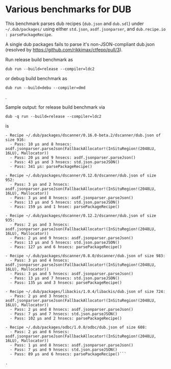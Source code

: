 # Various benchmarks for DUB

This benchmark parses dub recipes (`dub.json` and `dub.sdl`) under
`~/.dub/packages/` using either `std.json`, `asdf.jsonparser`, and
`dub.recipe.io : parsePackageRecipe`.

A single dub packages fails to parse it's non-JSON-compliant dub.json (resolved
by https://github.com/rikkimax/ctfepp/pull/3).

Run release build benchmark as

`dub run --build=release --compiler=ldc2`

or debug build benchmark as

`dub run --build=debu --compiler=dmd`

.

Sample output: for release build benchmark via

```
dub -q run --build=release --compiler=ldc2
```

is


```
- Recipe ~/.dub/packages/dscanner/0.16.0-beta.2/dscanner/dub.json of size 916:
  - Pass: 10 μs and 8 hnsecs: asdf.jsonparser.parseJson(FallbackAllocator!(InSituRegion!(2048LU, 16LU), Mallocator))
  - Pass: 20 μs and 9 hnsecs: asdf.jsonparser.parseJson()
  - Pass: 43 μs and 3 hnsecs: std.json.parseJSON()
  - Pass: 341 μs: parsePackageRecipe()

- Recipe ~/.dub/packages/dscanner/0.12.0/dscanner/dub.json of size 952:
  - Pass: 3 μs and 2 hnsecs: asdf.jsonparser.parseJson(FallbackAllocator!(InSituRegion!(2048LU, 16LU), Mallocator))
  - Pass: 3 μs and 8 hnsecs: asdf.jsonparser.parseJson()
  - Pass: 13 μs and 5 hnsecs: std.json.parseJSON()
  - Pass: 159 μs and 1 hnsec: parsePackageRecipe()

- Recipe ~/.dub/packages/dscanner/0.12.2/dscanner/dub.json of size 935:
  - Pass: 2 μs and 3 hnsecs: asdf.jsonparser.parseJson(FallbackAllocator!(InSituRegion!(2048LU, 16LU), Mallocator))
  - Pass: 2 μs and 9 hnsecs: asdf.jsonparser.parseJson()
  - Pass: 13 μs and 5 hnsecs: std.json.parseJSON()
  - Pass: 127 μs and 6 hnsecs: parsePackageRecipe()

- Recipe ~/.dub/packages/dscanner/0.8.0/dscanner/dub.json of size 983:
  - Pass: 3 μs and 4 hnsecs: asdf.jsonparser.parseJson(FallbackAllocator!(InSituRegion!(2048LU, 16LU), Mallocator))
  - Pass: 3 μs and 5 hnsecs: asdf.jsonparser.parseJson()
  - Pass: 13 μs and 7 hnsecs: std.json.parseJSON()
  - Pass: 135 μs and 3 hnsecs: parsePackageRecipe()

- Recipe ~/.dub/packages/libackis/1.0.4/libackis/dub.json of size 724:
  - Pass: 2 μs and 3 hnsecs: asdf.jsonparser.parseJson(FallbackAllocator!(InSituRegion!(2048LU, 16LU), Mallocator))
  - Pass: 2 μs and 8 hnsecs: asdf.jsonparser.parseJson()
  - Pass: 7 μs and 7 hnsecs: std.json.parseJSON()
  - Pass: 102 μs and 2 hnsecs: parsePackageRecipe()

- Recipe ~/.dub/packages/odbc/1.0.0/odbc/dub.json of size 608:
  - Pass: 2 μs and 6 hnsecs: asdf.jsonparser.parseJson(FallbackAllocator!(InSituRegion!(2048LU, 16LU), Mallocator))
  - Pass: 1 μs and 8 hnsecs: asdf.jsonparser.parseJson()
  - Pass: 7 μs and 9 hnsecs: std.json.parseJSON()
  - Pass: 89 μs and 6 hnsecs: parsePackageRecipe()```

.
